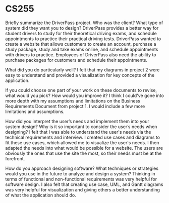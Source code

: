 # CS255

Briefly summarize the DriverPass project. Who was the client? What type of system did they want you to design?
DriverPass provides a better way for student drivers to study for their theoretical driving exams, and schedule appointments to practice their practical driving tests. DriverPass wanted to create a website that allows customers to create an account, purchase a study package, study and take exams online, and schedule appointments with drivers to practice. Employees of DriverPass also need the ability to purchase packages for customers and schedule their appointments.

What did you do particularly well?
I felt that my diagrams in project 2 were easy to understand and provided a visualization for key concepts of the application.

If you could choose one part of your work on these documents to revise, what would you pick? How would you improve it?
I think I could've gone into more depth with my assumptions and limitations on the Business Requirements Document from project 1. I would include a few more limitations and assumptions.

How did you interpret the user’s needs and implement them into your system design? Why is it so important to consider the user’s needs when designing?
I felt that I was able to understand the user's needs via the technical requirements and interview. I created use cases and diagrams to fit these use cases, which allowed me to visualize the user's needs. I then adapted the needs into what would be possible for a website. The users are obviously the ones that use the site the most, so their needs must be at the forefront. 

How do you approach designing software? What techniques or strategies would you use in the future to analyze and design a system?
Thinking in terms of functional and non-functional requirements was very helpful for software design. I also felt that creating use case, UML, and Gantt diagrams was very helpful for visualization and giving others a better understanding of what the application should do.
